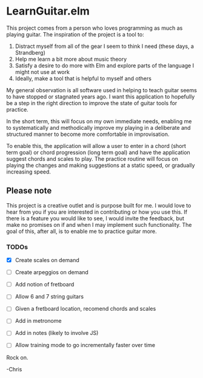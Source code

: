 # LearnGuitar.elm

This project comes from a person who loves programming as much as playing guitar. The inspiration
of the project is a tool to:

  1. Distract myself from all of the gear I seem to think I need (these days, a Strandberg)
  2. Help me learn a bit more about music theory
  3. Satisfy a desire to do more with Elm and explore parts of the language I might not use at work
  4. Ideally, make a tool that is helpful to myself and others

My general observation is all software used in helping to teach guitar seems to have stopped or stagnated years ago. I want this application to hopefully be a step in the right direction to improve
the state of guitar tools for practice. 

In the short term, this will focus on my own immediate needs, enabling me to systematically and methodically improve my playing in a deliberate and structured manner to become more comfortable in improvisation. 

To enable this, the application will allow a user to enter in a chord (short term goal) or chord progression (long term goal) and have the application suggest chords and scales to play. The practice routine will focus on playing the changes and making suggestions at a static speed, or gradually increasing speed.

## Please note

This project is a creative outlet and is purpose built for me. I would love to hear from you if you are interested in contributing or how you use this. If there is a feature you would like to see, I would invite the feedback, but make no promises on if and when I may implement such functionality. The goal of this, after all, is to enable me to practice guitar more.

### TODOs
-  [x] Create scales on demand
-  [ ] Create arpeggios on demand
-  [ ] Add notion of fretboard
-  [ ] Allow 6 and 7 string guitars
-  [ ] Given a fretboard location, recomend chords and scales
-  [ ] Add in metronome
-  [ ] Add in notes (likely to involve JS)
-  [ ] Allow training mode to go incrementally faster over time


Rock on.

-Chris
